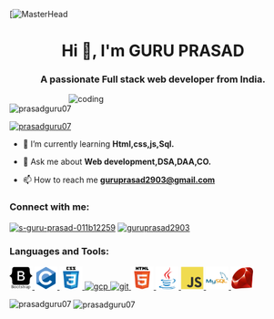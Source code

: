 [![MasterHead](https://www.bing.com/images/search?view=detailV2&ccid=xNPReldH&id=BB43FF0525956AD7326824E6AB1E898E205AEB4C&thid=OIP.xNPReldHH6BM8IBavJAguAHaEY&mediaurl=https%3a%2f%2fwww.netpremacy.com%2fwp-content%2fuploads%2f2020%2f09%2fMachine-Learning-One-Pager-Graphic-Website-Banner.png&exph=1182&expw=2000&q=github+cover+banner&simid=608008662075462530&FORM=IRPRST&ck=824ACDC162657AB18E126CEF607D9A76&selectedIndex=25)
<h1 align="center">Hi 👋, I'm GURU PRASAD</h1>
<h3 align="center">A passionate Full stack web developer from India.</h3>
<img align="right" alt="coding" width="400" src="https://www.bing.com/images/search?view=detailV2&ccid=IeujlRa0&id=4634CD1456A83C4999C8623D79AEFCCC663395FB&thid=OIP.IeujlRa0FfYIdKBUmh4UowHaEH&mediaurl=https%3a%2f%2fcodeandhack.com%2fwp-content%2fuploads%2f2020%2f04%2fBest-artificial-intelligence-programming-languages.jpg&exph=500&expw=900&q=coding+artificial+intelligence+simple+example&simid=608032310134640593&FORM=IRPRST&ck=A0A23E15E983E766EEAA846EAC578DDB&selectedIndex=40>


<p align="left"> <img src="https://komarev.com/ghpvc/?username=prasadguru07&label=Profile%20views&color=0e75b6&style=flat" alt="prasadguru07" /> </p>

<p align="left"> <a href="https://github.com/ryo-ma/github-profile-trophy"><img src="https://github-profile-trophy.vercel.app/?username=prasadguru07" alt="prasadguru07" /></a> </p>

- 🌱 I’m currently learning **Html,css,js,Sql.**

- 💬 Ask me about **Web development,DSA,DAA,CO.**

- 📫 How to reach me **guruprasad2903@gmail.com**

<h3 align="left">Connect with me:</h3>
<p align="left">
<a href="https://linkedin.com/in/s-guru-prasad-011b12259" target="blank"><img align="center" src="https://raw.githubusercontent.com/rahuldkjain/github-profile-readme-generator/master/src/images/icons/Social/linked-in-alt.svg" alt="s-guru-prasad-011b12259" height="30" width="40" /></a>
<a href="https://instagram.com/guruprasad2903" target="blank"><img align="center" src="https://raw.githubusercontent.com/rahuldkjain/github-profile-readme-generator/master/src/images/icons/Social/instagram.svg" alt="guruprasad2903" height="30" width="40" /></a>
</p>

<h3 align="left">Languages and Tools:</h3>
<p align="left"> <a href="https://getbootstrap.com" target="_blank" rel="noreferrer"> <img src="https://raw.githubusercontent.com/devicons/devicon/master/icons/bootstrap/bootstrap-plain-wordmark.svg" alt="bootstrap" width="40" height="40"/> </a> <a href="https://www.cprogramming.com/" target="_blank" rel="noreferrer"> <img src="https://raw.githubusercontent.com/devicons/devicon/master/icons/c/c-original.svg" alt="c" width="40" height="40"/> </a> <a href="https://www.w3schools.com/css/" target="_blank" rel="noreferrer"> <img src="https://raw.githubusercontent.com/devicons/devicon/master/icons/css3/css3-original-wordmark.svg" alt="css3" width="40" height="40"/> </a> <a href="https://cloud.google.com" target="_blank" rel="noreferrer"> <img src="https://www.vectorlogo.zone/logos/google_cloud/google_cloud-icon.svg" alt="gcp" width="40" height="40"/> </a> <a href="https://git-scm.com/" target="_blank" rel="noreferrer"> <img src="https://www.vectorlogo.zone/logos/git-scm/git-scm-icon.svg" alt="git" width="40" height="40"/> </a> <a href="https://www.w3.org/html/" target="_blank" rel="noreferrer"> <img src="https://raw.githubusercontent.com/devicons/devicon/master/icons/html5/html5-original-wordmark.svg" alt="html5" width="40" height="40"/> </a> <a href="https://www.java.com" target="_blank" rel="noreferrer"> <img src="https://raw.githubusercontent.com/devicons/devicon/master/icons/java/java-original.svg" alt="java" width="40" height="40"/> </a> <a href="https://developer.mozilla.org/en-US/docs/Web/JavaScript" target="_blank" rel="noreferrer"> <img src="https://raw.githubusercontent.com/devicons/devicon/master/icons/javascript/javascript-original.svg" alt="javascript" width="40" height="40"/> </a> <a href="https://www.mysql.com/" target="_blank" rel="noreferrer"> <img src="https://raw.githubusercontent.com/devicons/devicon/master/icons/mysql/mysql-original-wordmark.svg" alt="mysql" width="40" height="40"/> </a> <a href="https://www.ruby-lang.org/en/" target="_blank" rel="noreferrer"> <img src="https://raw.githubusercontent.com/devicons/devicon/master/icons/ruby/ruby-original.svg" alt="ruby" width="40" height="40"/> </a> </p>

<p><img align="left" src="https://github-readme-stats.vercel.app/api/top-langs?username=prasadguru07&show_icons=true&locale=en&layout=compact" alt="prasadguru07" /></p>

<p>&nbsp;<img align="center" src="https://github-readme-stats.vercel.app/api?username=prasadguru07&show_icons=true&locale=en" alt="prasadguru07" /></p>
